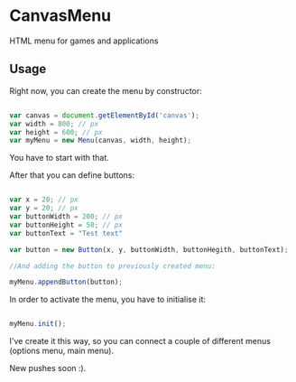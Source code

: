 # CanvasMenu
HTML menu for games and applications

## Usage

Right now, you can create the menu by constructor:

```javascript

var canvas = document.getElementById('canvas');
var width = 800; // px
var height = 600; // px
var myMenu = new Menu(canvas, width, height);

```

You have to start with that.

After that you can define buttons:

```javascript

var x = 20; // px
var y = 20; // px
var buttonWidth = 200; // px
var buttonHeight = 50; // px
var buttonText = "Test text"

var button = new Button(x, y, buttonWidth, buttonHegith, buttonText);

//And adding the button to previously created menu:

myMenu.appendButton(button);

```

In order to activate the menu, you have to initialise it:

```javascript

myMenu.init();

```

I've create it this way, so you can connect a couple of different menus (options menu, main menu).

New pushes soon :).

